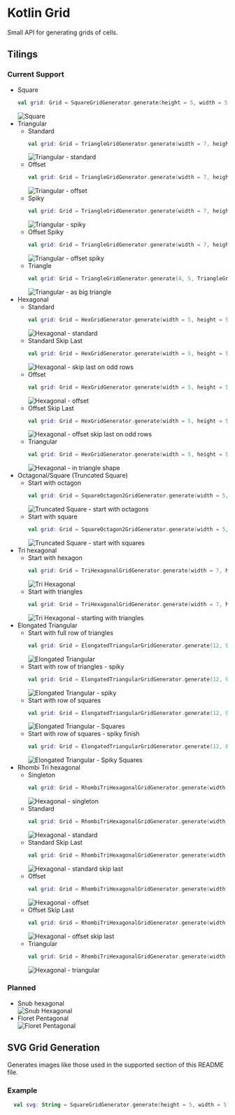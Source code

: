# Kotlin Grid

Small API for generating grids of cells. 

## Tilings
### Current Support
* Square
  ```kotlin
  val grid: Grid = SquareGridGenerator.generate(height = 5, width = 5)
  ```
  ![Square](examples/square.svg.png)
* Triangular
  * Standard
    ```kotlin
    val grid: Grid = TriangleGridGenerator.generate(width = 7, height = 4)
    ```
    ![Triangular - standard](examples/triangular.svg.png)
  * Offset
    ```kotlin
    val grid: Grid = TriangleGridGenerator.generate(width = 7, height = 4, option = TriangleGridOption.OFFSET)
    ```
    ![Triangular - offset](examples/triangular_offset.svg.png)
  * Spiky
    ```kotlin
    val grid: Grid = TriangleGridGenerator.generate(width = 7, height = 4, option = TriangleGridOption.SPIKY)
    ```
    ![Triangular - spiky](examples/triangular_spiky.svg.png)
  * Offset Spiky
    ```kotlin
    val grid: Grid = TriangleGridGenerator.generate(width = 7, height = 4, option = TriangleGridOption.OFFSET_SPIKY)
    ```
    ![Triangular - offset spiky](examples/triangular_offset_spiky.svg.png)
  * Triangle
    ```kotlin
    val grid: Grid = TriangleGridGenerator.generate(4, 5, TriangleGridOption.TRIANGLE)
    ```
    ![Triangular - as big triangle](examples/triangular_triangle.svg.png)
* Hexagonal  
  * Standard
    ```kotlin
    val grid: Grid = HexGridGenerator.generate(width = 5, height = 5)
    ```
    ![Hexagonal - standard](examples/hexagonal_standard.svg.png)
  * Standard Skip Last
    ```kotlin
    val grid: Grid = HexGridGenerator.generate(width = 5, height = 5, option = HexGridOption.STANDARD_SKIP_LAST)
    ```
    ![Hexagonal - skip last on odd rows](examples/hexagonal_standard_skip_last.svg.png)
  * Offset
    ```kotlin
    val grid: Grid = HexGridGenerator.generate(width = 5, height = 5, option = HexGridOption.OFFSET)
    ```
    ![Hexagonal - offset](examples/hexagonal_offset.svg.png)
  * Offset Skip Last
    ```kotlin
    val grid: Grid = HexGridGenerator.generate(width = 5, height = 5, option = HexGridOption.OFFSET_SKIP_LAST)
    ```
    ![Hexagonal - offset skip last on odd rows](examples/hexagonal_offset_skip_last.svg.png)
  * Triangular
    ```kotlin
    val grid: Grid = HexGridGenerator.generate(width = 5, height = 5, option = HexGridOption.TRIANGLE)
    ```
    ![Hexagonal - in triangle shape](examples/hexagonal_triangle.svg.png)
* Octagonal/Square (Truncated Square)  
  * Start with octagon
    ```kotlin
    val grid: Grid = SquareOctagon2GridGenerator.generate(width = 5, height = 5, option = SquareOctagon2GridOption.START_OCTAGON)
    ```
    ![Truncated Square - start with octagons](examples/truncated_square_start_octagon.svg.png)
  * Start with square
    ```kotlin
    val grid: Grid = SquareOctagon2GridGenerator.generate(width = 5, height = 5, option = SquareOctagon2GridOption.START_SQUARE)
    ```
    ![Truncated Square - start with squares](examples/truncated_square_start_square.svg.png)
* Tri hexagonal
  * Start with hexagon
    ```kotlin
    val grid: Grid = TriHexagonalGridGenerator.generate(width = 7, height = 5, option = SquareOctagon2GridOption.START_HEXAGON)
    ```
    ![Tri Hexagonal](examples/trihexagonal.svg.png)
  * Start with triangles
    ```kotlin
    val grid: Grid = TriHexagonalGridGenerator.generate(width = 7, height = 5, option = SquareOctagon2GridOption.START_TRIANGLES)
    ```
    ![Tri Hexagonal - starting with triangles](examples/trihexagonal_triangles.svg.png)
* Elongated Triangular
  * Start with full row of triangles
    ```kotlin
    val grid: Grid = ElongatedTriangularGridGenerator.generate(12, 9, ElongatedTriangularGridOption.START_TRIANGLES_FULL)
    ```
    ![Elongated Triangular](examples/elongated_triangular_start_triangles_full.svg.png)
  * Start with row of triangles - spiky
    ```kotlin
    val grid: Grid = ElongatedTriangularGridGenerator.generate(12, 9, ElongatedTriangularGridOption.START_TRIANGLES_SPIKY)
    ```
    ![Elongated Triangular - spiky](examples/elongated_triangular_start_triangles_spiky.svg.png)
  * Start with row of squares
    ```kotlin
    val grid: Grid = ElongatedTriangularGridGenerator.generate(12, 9, ElongatedTriangularGridOption.START_TRIANGLES_FULL)
    ```
    ![Elongated Triangular - Squares](examples/elongated_triangular_start_squares_full.svg.png)
  * Start with row of squares - spiky finish
    ```kotlin
    val grid: Grid = ElongatedTriangularGridGenerator.generate(12, 8, ElongatedTriangularGridOption.START_TRIANGLES_SPIKY)
    ```
    ![Elongated Triangular - Spiky Squares](examples/elongated_triangular_start_squares_spiky.svg.png)
* Rhombi Tri hexagonal  
  * Singleton
    ```kotlin
    val grid: Grid = RhombiTriHexagonalGridGenerator.generate(width = 1, height = 1)
    ```
    ![Hexagonal - singleton](examples/rhombiTrihexagonal_singleton.svg.png)
  * Standard
    ```kotlin
    val grid: Grid = RhombiTriHexagonalGridGenerator.generate(width = 3, height = 3)
    ```
    ![Hexagonal - standard](examples/rhombiTrihexagonal.svg.png)
  * Standard Skip Last
    ```kotlin
    val grid: Grid = RhombiTriHexagonalGridGenerator.generate(width = 3, height = 3, RhombiTriHexagonalGridOption.STANDARD_SKIP_LAST)
    ```
    ![Hexagonal - standard skip last](examples/rhombiTrihexagonal_skip_last.svg.png)
  * Offset
    ```kotlin
    val grid: Grid = RhombiTriHexagonalGridGenerator.generate(width = 3, height = 3, RhombiTriHexagonalGridOption.OFFSET)
    ```
    ![Hexagonal - offset](examples/rhombiTrihexagonal_offset.svg.png)
  * Offset Skip Last
    ```kotlin
    val grid: Grid = RhombiTriHexagonalGridGenerator.generate(width = 3, height = 3, RhombiTriHexagonalGridOption.OFFSET_SKIP_LAST)
    ```
    ![Hexagonal - offset skip last](examples/rhombiTrihexagonal_offset_skip_last.svg.png)
  * Triangular
    ```kotlin
    val grid: Grid = RhombiTriHexagonalGridGenerator.generate(width = 3, height = 3, RhombiTriHexagonalGridOption.TRIANGLE)
    ```
    ![Hexagonal - triangular](examples/rhombiTrihexagonal_triangle.svg.png)

### Planned
* Snub hexagonal  
  ![Snub Hexagonal](https://upload.wikimedia.org/wikipedia/commons/thumb/5/5f/Academ_Periodic_tiling_where_eighteen_triangles_encircle_each_hexagon.svg/120px-Academ_Periodic_tiling_where_eighteen_triangles_encircle_each_hexagon.svg.svg.png)
* Floret Pentagonal  
  ![Floret Pentagonal](https://upload.wikimedia.org/wikipedia/commons/thumb/7/74/Tiling_Dual_Semiregular_V3-3-3-3-6_Floret_Pentagonal.svg/120px-Tiling_Dual_Semiregular_V3-3-3-3-6_Floret_Pentagonal.svg.svg.png)

## SVG Grid Generation
Generates images like those used in the supported section of this README file.
### Example
```kotlin
  val svg: String = SquareGridGenerator.generate(height = 5, width = 5).toSvg()
```